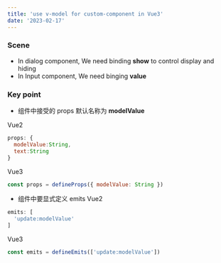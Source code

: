 ```yaml
---
title: 'use v-model for custom-component in Vue3'
date: '2023-02-17'
---
```


### Scene

- In dialog component, We need binding **show** to control display and hiding
- In Input component, We need binging **value**

### Key point

- 组件中接受的 props 默认名称为 **modelValue**

Vue2
```javascript
props: {
  modelValue:String,
  text:String
}
```

Vue3
```javascript
const props = defineProps({ modelValue: String })
```

- 组件中要显式定义 emits
  Vue2
  
```javascript
emits: [
  'update:modelValue'
]
```

Vue3
```javascript
const emits = defineEmits(['update:modelValue'])
```
